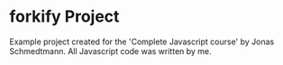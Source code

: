 # forkify Project

Example project created for the 'Complete Javascript course' by Jonas Schmedtmann.
All Javascript code was written by me.
